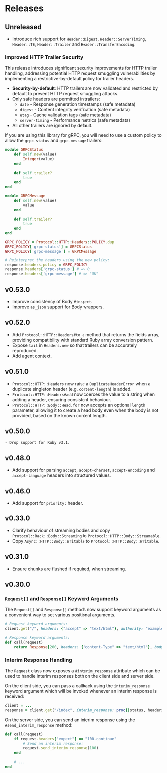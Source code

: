 # Releases

## Unreleased

  - Introduce rich support for `Header::Digest`, `Header::ServerTiming`, `Header::TE`, `Header::Trailer` and `Header::TransferEncoding`.

### Improved HTTP Trailer Security

This release introduces significant security improvements for HTTP trailer handling, addressing potential HTTP request smuggling vulnerabilities by implementing a restrictive-by-default policy for trailer headers.

  - **Security-by-default**: HTTP trailers are now validated and restricted by default to prevent HTTP request smuggling attacks.
  - Only safe headers are permitted in trailers:
    - `date` - Response generation timestamps (safe metadata)
    - `digest` - Content integrity verification (safe metadata)  
    - `etag` - Cache validation tags (safe metadata)
    - `server-timing` - Performance metrics (safe metadata)
  - All other trailers are ignored by default.

If you are using this library for gRPC, you will need to use a custom policy to allow the `grpc-status` and `grpc-message` trailers:

```ruby
module GRPCStatus
	def self.new(value)
		Integer(value)
	end
	
	def self.trailer?
		true
	end
end

module GRPCMessage
	def self.new(value)
		value
	end
	
	def self.trailer?
		true
	end
end

GRPC_POLICY = Protocol::HTTP::Headers::POLICY.dup
GRPC_POLICY['grpc-status'] = GRPCStatus
GRPC_POLICY['grpc-message'] = GRPCMessage

# Reinterpret the headers using the new policy:
response.headers.policy = GRPC_POLICY
response.headers['grpc-status'] # => 0
response.headers['grpc-message'] # => "OK"
```

## v0.53.0

  - Improve consistency of Body `#inspect`.
  - Improve `as_json` support for Body wrappers.

## v0.52.0

  - Add `Protocol::HTTP::Headers#to_a` method that returns the fields array, providing compatibility with standard Ruby array conversion pattern.
  - Expose `tail` in `Headers.new` so that trailers can be accurately reproduced.
  - Add agent context.

## v0.51.0

  - `Protocol::HTTP::Headers` now raise a `DuplicateHeaderError` when a duplicate singleton header (e.g. `content-length`) is added.
  - `Protocol::HTTP::Headers#add` now coerces the value to a string when adding a header, ensuring consistent behaviour.
  - `Protocol::HTTP::Body::Head.for` now accepts an optional `length` parameter, allowing it to create a head body even when the body is not provided, based on the known content length.

## v0.50.0

    - Drop support for Ruby v3.1.

## v0.48.0

  - Add support for parsing `accept`, `accept-charset`, `accept-encoding` and `accept-language` headers into structured values.

## v0.46.0

  - Add support for `priority:` header.

## v0.33.0

  - Clarify behaviour of streaming bodies and copy `Protocol::Rack::Body::Streaming` to `Protocol::HTTP::Body::Streamable`.
  - Copy `Async::HTTP::Body::Writable` to `Protocol::HTTP::Body::Writable`.

## v0.31.0

  - Ensure chunks are flushed if required, when streaming.

## v0.30.0

### `Request[]` and `Response[]` Keyword Arguments

The `Request[]` and `Response[]` methods now support keyword arguments as a convenient way to set various positional arguments.

``` ruby
# Request keyword arguments:
client.get("/", headers: {"accept" => "text/html"}, authority: "example.com")

# Response keyword arguments:
def call(request)
	return Response[200, headers: {"content-Type" => "text/html"}, body: "Hello, World!"]
```

### Interim Response Handling

The `Request` class now exposes a `#interim_response` attribute which can be used to handle interim responses both on the client side and server side.

On the client side, you can pass a callback using the `interim_response` keyword argument which will be invoked whenever an interim response is received:

``` ruby
client = ...
response = client.get("/index", interim_response: proc{|status, headers| ...})
```

On the server side, you can send an interim response using the `#send_interim_response` method:

``` ruby
def call(request)
	if request.headers["expect"] == "100-continue"
		# Send an interim response:
		request.send_interim_response(100)
	end
	
	# ...
end
```
